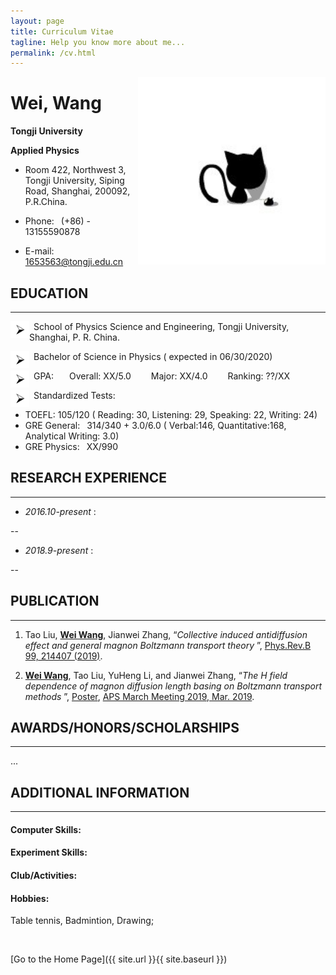 ```yaml
---
layout: page
title: Curriculum Vitae
tagline: Help you know more about me...
permalink: /cv.html
---
```

<img src='https://raw.githubusercontent.com/NoNo721/Pictures/master/IMG_4222.JPG' alt="Wei Wang's Photo" title="Wei Wang's Photo" style='float:right; width:300px;height:100 px'/>

# **Wei, Wang**

**Tongji University**

**Applied Physics**

* Room 422, Northwest 3, Tongji University, Siping Road, Shanghai, 200092, P.R.China.

* Phone: &ensp;(+86) - 13155590878

* E-mail: &ensp;[1653563@tongji.edu.cn](mailto:1653563@tongji.edu.cn)&ensp;

## **EDUCATION**
---------------------
<img src='https://raw.githubusercontent.com/NoNo721/Pictures/master/arrow.png' alt="Wei Wang's Photo" title="Wei Wang's Photo" style='float:left; width:30px;height:10 px'/>&ensp;School of Physics Science and Engineering, Tongji University, Shanghai, P. R. China.

<img src='https://raw.githubusercontent.com/NoNo721/Pictures/master/arrow.png' alt="Wei Wang's Photo" title="Wei Wang's Photo" style='float:left; width:30px;height:10 px'/>&ensp;Bachelor of Science in Physics ( expected in 06/30/2020)

<img src='https://raw.githubusercontent.com/NoNo721/Pictures/master/arrow.png' alt="Wei Wang's Photo" title="Wei Wang's Photo" style='float:left; width:30px;height:10 px'/>&ensp;GPA: &ensp;&ensp;&ensp;Overall: XX/5.0 &ensp;&ensp;&ensp;&ensp;Major: XX/4.0 &ensp;&ensp;&ensp;&ensp;Ranking: ??/XX

<img src='https://raw.githubusercontent.com/NoNo721/Pictures/master/arrow.png' alt="Wei Wang's Photo" title="Wei Wang's Photo" style='float:left; width:30px;height:10 px'/>&ensp;Standardized Tests:

 + TOEFL: 105/120 ( Reading: 30, Listening: 29, Speaking: 22, Writing: 24)
 + GRE General: &ensp;314/340 + 3.0/6.0 ( Verbal:146, Quantitative:168, Analytical Writing: 3.0) 
 + GRE Physics: &ensp;XX/990

## **RESEARCH EXPERIENCE**
-------------------------
* *2016.10-present* :

--

* *2018.9-present* :

--

## **PUBLICATION**
--------------------------
1. Tao Liu, <u><b>Wei Wang</b></u>, Jianwei Zhang, “*Collective induced antidiffusion effect and general magnon Boltzmann transport theory* ”, [Phys.Rev.B 99, 214407 (2019)](https://journals.aps.org/prb/abstract/10.1103/PhysRevB.99.214407 "click").

2. <u><b>Wei Wang</b></u>, Tao Liu, YuHeng Li, and Jianwei Zhang, “*The H field dependence of magnon diffusion length basing on Boltzmann transport methods* ”, [Poster](https://raw.githubusercontent.com/NoNo721/Memo/master/poster.pdf "Download the Poster"), [APS March Meeting 2019, Mar. 2019](http://meetings.aps.org/Meeting/MAR19/Session/G70.144 "click").

## **AWARDS/HONORS/SCHOLARSHIPS**
--------------------------
...


## **ADDITIONAL INFORMATION**
---------------------------
#### **Computer Skills**:

#### **Experiment Skills**:

#### **Club/Activities**:

#### **Hobbies**: 
Table tennis, Badmintion, Drawing;

&ensp;

[Go to the Home Page]({{ site.url }}{{ site.baseurl }})


